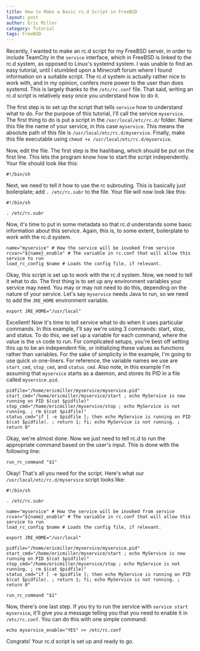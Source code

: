 ```yaml
---
title: How to Make a Basic rc.d Script in FreeBSD
layout: post
author: Eric Miller
category: Tutorial
tags: FreeBSD
---
```


Recently, I wanted to make an rc.d script for my FreeBSD server, in order to include TeamCity in the 
`service` interface, which in FreeBSD is linked to the rc.d system, as opposed to Linux's systemd system.
I was unable to find an easy tutorial, until I stumbled upon a Minecraft forum where I found information on
a suitable script. The rc.d system is actually rather nice to work with, and in my opinion, confers more
power to the user than does systemd. This is largely thanks to the `/etc/rc.conf` file. That said, writing
an rc.d script is relatively easy once you understand how to do it.

The first step is to set up the script that tells `service` how to understand what to do. 
For the purpose of this tutorial, I'll call the service `myservice`. The first thing
to do is put a script in the `/usr/local/etc/rc.d/` folder. Name this file the name of your service, in
this case `myservice`. This means the absolute path of this file is `/usr/local/etc/rc.d/myservice`.
Finally, make this file executable using `chmod +x /usr/local/etc/rc.d/myservice`.

Now, edit the file. The first step is the hashbang, which should be put on the first line. This lets the 
program know how to start the script independently. Your file should look like this:

    #!/bin/sh
    
Next, we need to tell it how to use the rc subrouting. This is basically just boilerplate; add 
`. /etc/rc.subr` to the file. Your file will now look like this:

    #!/bin/sh
    
    . /etc/rc.subr
    
Now, it's time to put in some metadata so that rc.d understands some basic information about this service.
Again, this is, to some extent, boilerplate to work with the rc.d system.

    name="myservice" # How the service will be invoked from service
    rcvar="${name}_enable" # The variable in rc.conf that will allow this service to run
    load_rc_config $name # Loads the config file, if relevant.
    
Okay, this script is set up to work with the rc.d system. Now, we need to tell it what to do. The first
thing is to set up any environment variables your service may need. You may or may not need to do this,
depending on the nature of your service. Let's say `myservice` needs Java to run, so we need to add the
`JRE_HOME` environment variable.

    export JRE_HOME="/usr/local"
    
Excellent! Now it's time to tell service what to do when it uses particular commands. In this example, I'll
say we're using 3 commands: start, stop, and status. To do this, we set up a variable for each command,
where the value is the `sh` code to run. For complicated setups, you're best off setting this up to be an
independent file, or initializing these values as functions rather than variables. For the sake of
simplicity in the example, I'm going to use quick `sh` one-liners. For reference, the variable names we use
are `start_cmd`, `stop_cmd`, and `status_cmd`. Also note, in this example I'm assuming that `myservice`
starts as a daemon, and stores its PID in a file called `myservice.pid`.

    pidfile="/home/ericmiller/myservice/myservice.pid"
    start_cmd="/home/ericmiller/myservice/start ; echo MyService is now running on PID $(cat $pidfile)"
    stop_cmd="/home/ericmiller/myservice/stop ; echo MyService is not running. ; rm $(cat $pidfile)"
    status_cmd="if [ -e $pidfile ]; then echo MyService is running on PID $(cat $pidfile). ; return 1; fi; echo MyService is not running. ; return 0"
    
Okay, we're almost done. Now we just need to tell rc.d to run the appropriate command based on the user's
input. This is done with the following line:

    run_rc_command "$1"
    
Okay! That's all you need for the script. Here's what our `/usr/local/etc/rc.d/myservice` script looks like:

    #!/bin/sh
    
    . /etc/rc.subr
    
    name="myservice" # How the service will be invoked from service
    rcvar="${name}_enable" # The variable in rc.conf that will allow this service to run
    load_rc_config $name # Loads the config file, if relevant.
    
    export JRE_HOME="/usr/local"
    
    pidfile="/home/ericmiller/myservice/myservice.pid"
    start_cmd="/home/ericmiller/myservice/start ; echo MyService is now running on PID $(cat $pidfile)"
    stop_cmd="/home/ericmiller/myservice/stop ; echo MyService is not running. ; rm $(cat $pidfile)"
    status_cmd="if [ -e $pidfile ]; then echo MyService is running on PID $(cat $pidfile). ; return 1; fi; echo MyService is not running. ; return 0"
    
    run_rc_command "$1"
    
Now, there's one last step. If you try to run the service with `service start myservice`, it'll give you
a message telling you that you need to enable it in `/etc/rc.conf`. You can do this with one simple command:

    echo myservice_enable="YES" >> /etc/rc.conf
    
Congrats! Your rc.d script is set up and ready to go.
    